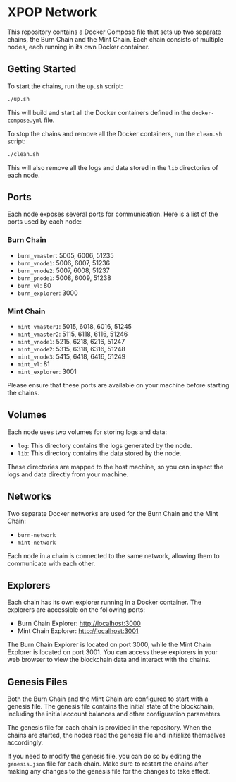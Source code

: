 # XPOP Network

This repository contains a Docker Compose file that sets up two separate chains, the Burn Chain and the Mint Chain. Each chain consists of multiple nodes, each running in its own Docker container.

## Getting Started

To start the chains, run the `up.sh` script:

```bash
./up.sh
```

This will build and start all the Docker containers defined in the `docker-compose.yml` file.

To stop the chains and remove all the Docker containers, run the `clean.sh` script:

```bash
./clean.sh
```

This will also remove all the logs and data stored in the `lib` directories of each node.

## Ports

Each node exposes several ports for communication. Here is a list of the ports used by each node:

### Burn Chain

- `burn_vmaster`: 5005, 6006, 51235
- `burn_vnode1`: 5006, 6007, 51236
- `burn_vnode2`: 5007, 6008, 51237
- `burn_pnode1`: 5008, 6009, 51238
- `burn_vl`: 80
- `burn_explorer`: 3000

### Mint Chain

- `mint_vmaster1`: 5015, 6018, 6016, 51245
- `mint_vmaster2`: 5115, 6118, 6116, 51246
- `mint_vnode1`: 5215, 6218, 6216, 51247
- `mint_vnode2`: 5315, 6318, 6316, 51248
- `mint_vnode3`: 5415, 6418, 6416, 51249
- `mint_vl`: 81
- `mint_explorer`: 3001

Please ensure that these ports are available on your machine before starting the chains.

## Volumes

Each node uses two volumes for storing logs and data:

- `log`: This directory contains the logs generated by the node.
- `lib`: This directory contains the data stored by the node.

These directories are mapped to the host machine, so you can inspect the logs and data directly from your machine.

## Networks

Two separate Docker networks are used for the Burn Chain and the Mint Chain:

- `burn-network`
- `mint-network`

Each node in a chain is connected to the same network, allowing them to communicate with each other.

## Explorers

Each chain has its own explorer running in a Docker container. The explorers are accessible on the following ports:

- Burn Chain Explorer: [http://localhost:3000](http://localhost:3000)
- Mint Chain Explorer: [http://localhost:3001](http://localhost:3001)

The Burn Chain Explorer is located on port 3000, while the Mint Chain Explorer is located on port 3001. You can access these explorers in your web browser to view the blockchain data and interact with the chains.

## Genesis Files

Both the Burn Chain and the Mint Chain are configured to start with a genesis file. The genesis file contains the initial state of the blockchain, including the initial account balances and other configuration parameters.

The genesis file for each chain is provided in the repository. When the chains are started, the nodes read the genesis file and initialize themselves accordingly.

If you need to modify the genesis file, you can do so by editing the `genesis.json` file for each chain. Make sure to restart the chains after making any changes to the genesis file for the changes to take effect.